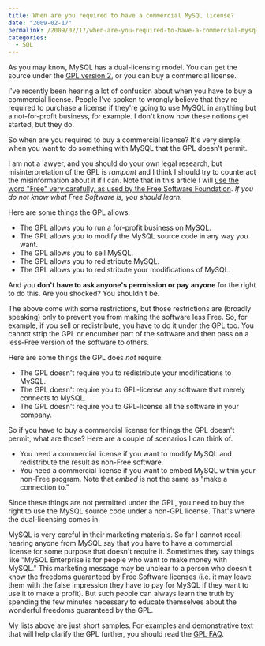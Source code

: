 ```yaml
---
title: When are you required to have a commercial MySQL license?
date: "2009-02-17"
permalink: /2009/02/17/when-are-you-required-to-have-a-commercial-mysql-license/
categories:
  - SQL
---
```

As you may know, MySQL has a dual-licensing model. You can get the source under the [GPL version 2][1], or you can buy a commercial license.

I've recently been hearing a lot of confusion about when you have to buy a commercial license. People I've spoken to wrongly believe that they're required to purchase a license if they're going to use MySQL in anything but a not-for-profit business, for example. I don't know how these notions get started, but they do.

So when are you required to buy a commercial license? It's very simple: when you want to do something with MySQL that the GPL doesn't permit.

<!--more-->

I am not a lawyer, and you should do your own legal research, but misinterpretation of the GPL is *rampant* and I think I should try to counteract the misinformation about it if I can. Note that in this article I will [use the word "Free" very carefully, as used by the Free Software Foundation][2]. *If you do not know what Free Software is, you should learn.*

Here are some things the GPL allows:

*   The GPL allows you to run a for-profit business on MySQL.
*   The GPL allows you to modify the MySQL source code in any way you want.
*   The GPL allows you to sell MySQL.
*   The GPL allows you to redistribute MySQL.
*   The GPL allows you to redistribute your modifications of MySQL.

And you **don't have to ask anyone's permission or pay anyone** for the right to do this. Are you shocked? You shouldn't be.

The above come with some restrictions, but those restrictions are (broadly speaking) only to prevent you from making the software less Free. So, for example, if you sell or redistribute, you have to do it under the GPL too. You cannot strip the GPL or encumber part of the software and then pass on a less-Free version of the software to others.

Here are some things the GPL does *not* require:

*   The GPL doesn't require you to redistribute your modifications to MySQL.
*   The GPL doesn't require you to GPL-license any software that merely connects to MySQL.
*   The GPL doesn't require you to GPL-license all the software in your company.

So if you have to buy a commercial license for things the GPL doesn't permit, what are those? Here are a couple of scenarios I can think of.

*   You need a commercial license if you want to modify MySQL and redistribute the result as non-Free software.
*   You need a commercial license if you want to embed MySQL within your non-Free program. Note that *embed* is not the same as "make a connection to."

Since these things are not permitted under the GPL, you need to buy the right to use the MySQL source code under a non-GPL license. That's where the dual-licensing comes in.

MySQL is very careful in their marketing materials. So far I cannot recall hearing anyone from MySQL say that you have to have a commercial license for some purpose that doesn't require it. Sometimes they say things like "MySQL Enterprise is for people who want to make money with MySQL." This marketing message may be unclear to a person who doesn't know the freedoms guaranteed by Free Software licenses (i.e. it may leave them with the false impression they have to pay for MySQL if they want to use it to make a profit). But such people can always learn the truth by spending the few minutes necessary to educate themselves about the wonderful freedoms guaranteed by the GPL.

My lists above are just short samples. For examples and demonstrative text that will help clarify the GPL further, you should read the [GPL FAQ][3].

 [1]: http://www.gnu.org/licenses/old-licenses/gpl-2.0.html
 [2]: http://www.gnu.org/philosophy/free-sw.html
 [3]: http://www.gnu.org/licenses/old-licenses/gpl-2.0-faq.html
